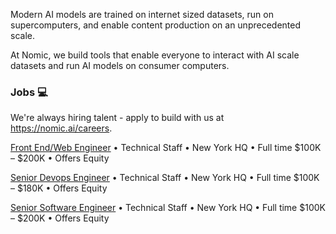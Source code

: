 Modern AI models are trained on internet sized datasets, run on supercomputers, and enable content production on an unprecedented scale. 

At Nomic, we build tools that enable everyone to interact with AI scale datasets and run AI models on consumer computers.


### Jobs :computer:
We're always hiring talent - apply to build with us at https://nomic.ai/careers.


[Front End/Web Engineer](https://jobs.ashbyhq.com/nomic.ai) • Technical Staff • New York HQ • Full time
$100K – $200K • Offers Equity

[Senior Devops Engineer](https://jobs.ashbyhq.com/nomic.ai)
• Technical Staff • New York HQ • Full time
$100K – $180K • Offers Equity

[Senior Software Engineer](https://jobs.ashbyhq.com/nomic.ai)
• Technical Staff • New York HQ • Full time
$100K – $200K • Offers Equity
